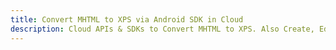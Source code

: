 ---title: Convert MHTML to XPS via Android SDK in Clouddescription: Cloud APIs & SDKs to Convert MHTML to XPS. Also Create, Edit & Render Microsoft Word & OpenOffice documents in the Cloud.---